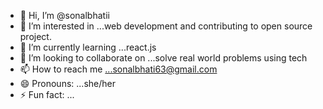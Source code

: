 - 👋 Hi, I’m @sonalbhatii
- 👀 I’m interested in ...web development and contributing to open source project.
- 🌱 I’m currently learning ...react.js
- 💞️ I’m looking to collaborate on ...solve real world problems using tech
- 📫 How to reach me ...sonalbhati63@gmail.com
- 😄 Pronouns: ...she/her
- ⚡ Fun fact: ...

<!---
sonalbhatii/sonalbhatii is a ✨ special ✨ repository because its `README.md` (this file) appears on your GitHub profile.
You can click the Preview link to take a look at your changes.
--->
